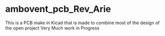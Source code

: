 # ambovent_pcb_Rev_Arie
This is a PCB  make in Kicad that is made to combine most of the design of the open project
Very Much work in Progress  


